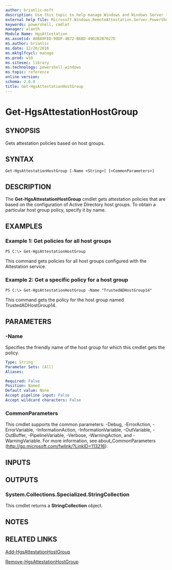 ```yaml
---
author: brianlic-msft
description: Use this topic to help manage Windows and Windows Server technologies with Windows PowerShell.
external help file: Microsoft.Windows.RemoteAttestation.Server.PowerShell.dll-Help.xml
keywords: powershell, cmdlet
manager: alanth
Module Name: HgsAttestation
ms.assetid: A0BA9FED-90DF-4B72-B6BD-49D2B2B7027D
ms.author: brianlic
ms.date: 12/20/2016
ms.mktglfcycl: manage
ms.prod: w10
ms.sitesec: library
ms.technology: powershell-windows
ms.topic: reference
online version: 
schema: 2.0.0
title: Get-HgsAttestationHostGroup
---
```


# Get-HgsAttestationHostGroup

## SYNOPSIS
Gets attestation policies based on host groups.

## SYNTAX

```
Get-HgsAttestationHostGroup [-Name <String>] [<CommonParameters>]
```

## DESCRIPTION
The **Get-HgsAttestationHostGroup** cmdlet gets attestation policies that are based on the configuration of Active Directory host groups.
To obtain a particular host group policy, specify it by name.

## EXAMPLES

### Example 1: Get policies for all host groups
```
PS C:\> Get-HgsAttestationHostGroup
```

This command gets policies for all host groups configured with the Attestation service.

### Example 2: Get a specific policy for a host group
```
PS C:\> Get-HgsAttestationHostGroup -Name "TrustedADHostGroup14"
```

This command gets the policy for the host group named TrustedADHostGroup14.

## PARAMETERS

### -Name
Specifies the friendly name of the host group for which this cmdlet gets the policy.

```yaml
Type: String
Parameter Sets: (All)
Aliases: 

Required: False
Position: Named
Default value: None
Accept pipeline input: False
Accept wildcard characters: False
```

### CommonParameters
This cmdlet supports the common parameters: -Debug, -ErrorAction, -ErrorVariable, -InformationAction, -InformationVariable, -OutVariable, -OutBuffer, -PipelineVariable, -Verbose, -WarningAction, and -WarningVariable. For more information, see about_CommonParameters (http://go.microsoft.com/fwlink/?LinkID=113216).

## INPUTS

## OUTPUTS

### System.Collections.Specialized.StringCollection
This cmdlet returns a **StringCollection** object.

## NOTES

## RELATED LINKS

[Add-HgsAttestationHostGroup](./Add-HgsAttestationHostGroup.md)

[Remove-HgsAttestationHostGroup](./Remove-HgsAttestationHostGroup.md)

